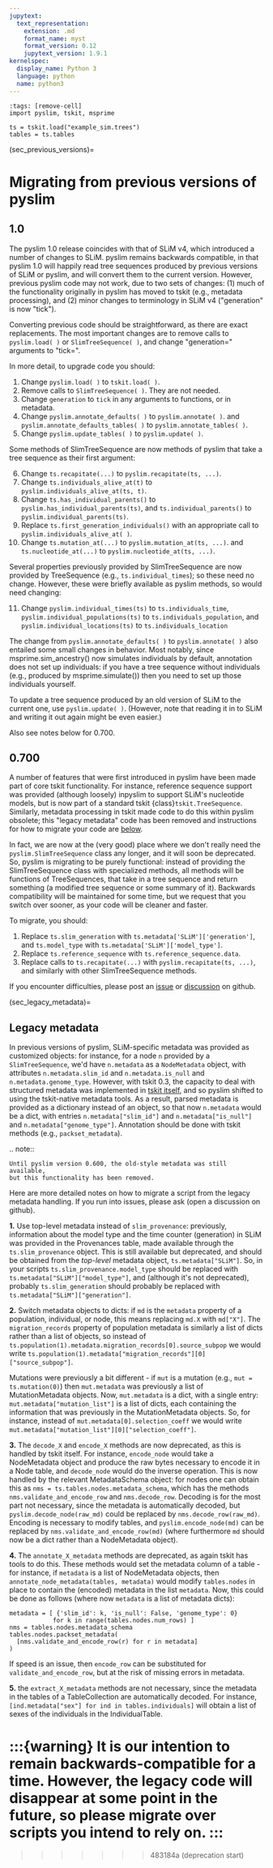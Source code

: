 ```yaml
---
jupytext:
  text_representation:
    extension: .md
    format_name: myst
    format_version: 0.12
    jupytext_version: 1.9.1
kernelspec:
  display_name: Python 3
  language: python
  name: python3
---
```


```{code-cell}
:tags: [remove-cell]
import pyslim, tskit, msprime

ts = tskit.load("example_sim.trees")
tables = ts.tables
```


(sec_previous_versions)=


# Migrating from previous versions of pyslim

## 1.0

The pyslim 1.0 release coincides with that of SLiM v4,
which introduced a number of changes to SLiM.
pyslim remains backwards compatible, in that pyslim 1.0
will happily read tree sequences produced by previous versions of SLiM or pyslim,
and will convert them to the current version.
However, previous pyslim code may not work, due to two sets of changes:
(1) much of the functionality originally in pyslim has moved to tskit
(e.g., metadata processing), and (2) minor changes to terminology in SLiM v4
("generation" is now "tick").

Converting previous code should be straightforward, as there are exact replacements.
The most important changes are to remove calls to `pyslim.load( )` or `SlimTreeSequence( )`,
and change "generation=" arguments to "tick=".

In more detail, to upgrade code you should:

1. Change `pyslim.load( )` to `tskit.load( )`.
2. Remove calls to `SlimTreeSequence( )`. They are not needed.
3. Change `generation` to `tick` in any arguments to functions, or in metadata.
4. Change `pyslim.annotate_defaults( )` to `pyslim.annotate( )`.
    and `pyslim.annotate_defaults_tables( )` to `pyslim.annotate_tables( )`.
5. Change `pyslim.update_tables( )` to `pyslim.update( )`.

Some methods of SlimTreeSequence are now methods of pyslim that take a tree sequence
as their first argument:

6. Change `ts.recapitate(...)` to `pyslim.recapitate(ts, ...)`.
7. Change `ts.individuals_alive_at(t)` to `pyslim.individuals_alive_at(ts, t)`.
8. Change `ts.has_individual_parents()` to `pyslim.has_individual_parents(ts)`,
    and `ts.individual_parents()` to `pyslim.individual_parents(ts)`.
9. Replace `ts.first_generation_individuals()` with
    an appropriate call to `pyslim.individuals_alive_at( )`.
10. Change `ts.mutation_at(...)` to `pyslim.mutation_at(ts, ...)`.
    and `ts.nucleotide_at(...)` to `pyslim.nucleotide_at(ts, ...)`.

Several properties previously provided by SlimTreeSequence are now provided
by TreeSequence (e.g., `ts.individual_times`); so these need no change.
However, these were briefly available as pyslim methods, so would need changing:

11. Change `pyslim.individual_times(ts)` to `ts.individuals_time`,
    `pyslim.individual_populations(ts)` to `ts.individuals_population`, and
    `pyslim.individual_locations(ts)` to `ts.individuals_location`

The change from `pyslim.annotate_defaults( )` to `pyslim.annotate( )`
also entailed some small changes in behavior. Most notably,
since msprime.sim_ancestry() now simulates individuals
by default, annotation does not set up individuals: if you have a tree
sequence without individuals (e.g., produced by msprime.simulate()) then you
need to set up those individuals yourself.

To update a tree sequence produced by an old version of SLiM to the current one,
use `pyslim.update( )`. (However, note that reading it in to SLiM and
writing it out again might be even easier.)

Also see notes below for 0.700.


## 0.700

A number of features that were first introduced in pyslim have been made part of core
tskit functionality. For instance, reference sequence support was provided (although
loosely) inpyslim to support SLiM's nucleotide models, but is now part of a standard
tskit {class}`tskit.TreeSequence`. Similarly, metadata processing in tskit made
code to do this within pyslim obsolete; this "legacy metadata" code has been removed
and instructions for how to migrate your code are [below](sec_legacy_metadata).

In fact, we are now at the (very good) place where we don't really need
the `pyslim.SlimTreeSequence` class any longer,
and it will soon be deprecated.
So, pyslim is migrating to be purely functional: instead of providing the SlimTreeSequence
class with specialized methods, all methods will be functions of TreeSequences,
that take in a tree sequence and return something
(a modified tree sequence or some summary of it).
Backwards compatibility will be maintained for some time, but we request that you
switch over sooner, as your code will be cleaner and faster.

To migrate, you should:


1. Replace `ts.slim_generation` with `ts.metadata['SLiM']['generation']`,
    and `ts.model_type` with `ts.metadata['SLiM']['model_type']`.
2. Replace `ts.reference_sequence` with `ts.reference_sequence.data`.
3. Replace calls to `ts.recapitate(...)` with `pyslim.recapitate(ts, ...)`,
    and similarly with other SlimTreeSequence methods.

If you encounter difficulties, please post an
[issue](https://github.com/tskit-dev/pyslim/issues)
or [discussion](https://github.com/tskit-dev/pyslim/discussions) on github.


(sec_legacy_metadata)=

## Legacy metadata

In previous versions of pyslim,
SLiM-specific metadata was provided as customized objects:
for instance, for a node ``n`` provided by a ``SlimTreeSequence``,
we'd have ``n.metadata`` as a ``NodeMetadata`` object,
with attributes ``n.metadata.slim_id`` and ``n.metadata.is_null`` and ``n.metadata.genome_type``.
However, with tskit 0.3,
the capacity to deal with structured metadata
was implemented in [tskit itself](tskit:sec_metadata),
and so pyslim shifted to using the tskit-native metadata tools.
As a result, parsed metadata is provided as a dictionary instead of an object,
so that now ``n.metadata`` would be a dict,
with entries ``n.metadata["slim_id"]`` and ``n.metadata["is_null"]`` and ``n.metadata["genome_type"]``.
Annotation should be done with tskit methods (e.g., ``packset_metadata``).

.. note::

    Until pyslim version 0.600, the old-style metadata was still available,
    but this functionality has been removed.

Here are more detailed notes on how to migrate a script from the legacy
metadata handling. If you run into issues, please ask (open a discussion on github).

**1.** Use top-level metadata instead of ``slim_provenance``:
previously, information about the model type and the time counter (generation)
in SLiM was provided in the Provenances table, made available through
the ``ts.slim_provenance`` object.  This is still available but deprecated,
and should be obtained from the *top-level* metadata object, ``ts.metadata["SLiM"]``.
So, in your scripts ``ts.slim_provenance.model_type`` should be replaced with
``ts.metadata["SLiM"]["model_type"]``,
and (although it's not deprecated), probably ``ts.slim_generation`` should
probably be replaced with
``ts.metadata["SLiM"]["generation"]``.

**2.** Switch metadata objects to dicts:
if ``md`` is the ``metadata`` property of a population, individual, or node,
this means replacing ``md.X`` with ``md["X"]``.
The ``migration_records`` property of population metadata is similarly
a list of dicts rather than a list of objects, so instead of
``ts.population(1).metadata.migration_records[0].source_subpop``
we would write
``ts.population(1).metadata["migration_records"][0]["source_subpop"]``.

Mutations were previously a bit different - if ``mut`` is a mutation
(e.g., ``mut = ts.mutation(0)``)
then ``mut.metadata`` was previously a list of MutationMetadata objects.
Now, ``mut.metadata`` is a dict, with a single entry:
``mut.metadata["mutation_list"]`` is a list of dicts, each containing the information
that was previously in the MutationMetadata objects.
So, for instance, instead of ``mut.metadata[0].selection_coeff``
we would write ``mut.metadata["mutation_list"][0]["selection_coeff"]``.

**3.** The ``decode_X`` and ``encode_X`` methods are now deprecated,
as this is handled by tskit itself.
For instance, ``encode_node`` would take a NodeMetadata object
and produce the raw bytes necessary to encode it in a Node table,
and ``decode_node`` would do the inverse operation.
This is now handled by the relevant MetadataSchema object:
for nodes one can obtain this as ``nms = ts.tables.nodes.metadata_schema``,
which has the methods ``nms.validate_and_encode_row`` and ``nms.decode_row``.
Decoding is for the most part not necessary,
since the metadata is automatically decoded,
but ``pyslim.decode_node(raw_md)`` could be replaced by ``nms.decode_row(raw_md)``.
Encoding is necessary to modify tables,
and ``pyslim.encode_node(md)`` can be replaced by ``nms.validate_and_encode_row(md)``
(where furthermore ``md`` should now be a dict rather than a NodeMetadata object).

**4.** The ``annotate_X_metadata`` methods are deprecated,
as again tskit has tools to do this.
These methods would set the metadata column of a table -
for instance, if ``metadata`` is a list of NodeMetadata objects, then
``annotate_node_metadata(tables, metadata)`` would modify ``tables.nodes`` in place
to contain the (encoded) metadata in the list ``metadata``.
Now, this could be done as follows (where now ``metadata`` is a list of metadata dicts):

```{code-cell}
metadata = [ {'slim_id': k, 'is_null': False, 'genome_type': 0}
            for k in range(tables.nodes.num_rows) ]
nms = tables.nodes.metadata_schema
tables.nodes.packset_metadata(
  [nms.validate_and_encode_row(r) for r in metadata]
)
```

If speed is an issue, then ``encode_row`` can be substituted for ``validate_and_encode_row``,
but at the risk of missing errors in metadata.

**5.** the ``extract_X_metadata`` methods are not necessary,
since the metadata in the tables of a TableCollection are automatically decoded.
For instance, ``[ind.metadata["sex"] for ind in tables.individuals]`` will obtain
a list of sexes of the individuals in the IndividualTable.

:::{warning}
   It is our intention to remain backwards-compatible for a time.
   However, the legacy code will disappear at some point in the future,
   so please migrate over scripts you intend to rely on.
:::
=======
>>>>>>> 483184a (deprecation start)

